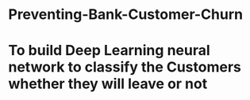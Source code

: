 # Preventing-Bank-Customer-Churn
# To build Deep Learning neural network to classify the Customers whether they will leave or not
